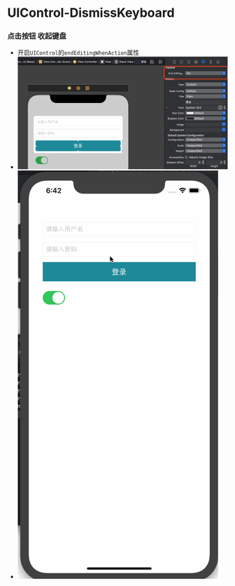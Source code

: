 # UIControl-DismissKeyboard

### 点击按钮 收起键盘

* 开启`UIControl`的`endEditingWhenAction`属性
* ![设置](./resource/pic-01@2x.png)
* ![效果](./resource/dismiss.gif)
